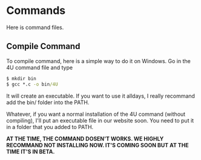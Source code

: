 # Commands

Here is command files.
<!--
Usage:
```
--help / -H   Displays the commands
--version / -V  Displays the version of the 4U compiler
```-->

## Compile Command

To compile command, here is a simple way to do it on Windows. Go in the 4U command file and type

```bat
$ mkdir bin
$ gcc *.c -o bin/4U
```

It will create an executable. If you want to use it alldays, I really recommand add the bin/ folder into the PATH.

Whatever, if you want a normal installation of the 4U command (without compiling),
I'll put an executable file in our website soon. You need to put it in a folder that you added to PATH.

**AT THE TIME, THE COMMAND DOSEN'T WORKS. WE HIGHLY RECOMMAND NOT INSTALLING NOW. IT'S COMING SOON BUT AT THE TIME IT'S IN BETA.**
